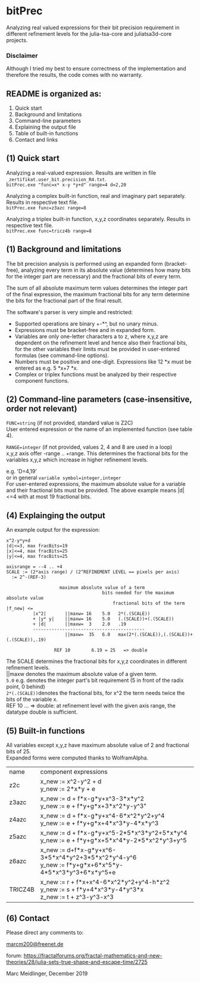 # bitPrec
Analyzing real valued expressions for their bit precision requirement in different refinement levels for the julia-tsa-core and juliatsa3d-core projects.

### Disclaimer

Although I tried my best to ensure correctness of the implementation and therefore the results,
the code comes with no warranty.

## README is organized as:

1. Quick start
2. Background and limitations
3. Command-line parameters
4. Explaining the output file
5. Table of built-in functions
6. Contact and links


## (1) Quick start

Analyzing a real-valued expression. Results are written in file `_zertifikat.user_bit.precision_R4.txt`.
<br>`bitPrec.exe "func=x* x-y *y+d" range=4 d=2,20`

Analyzing a complex built-in function, real and imaginary part separately. Results in respective text file.
<br>`bitPrec.exe func=z3azc range=8`

Analyzing a triplex built-in function, x,y,z coordinates separately. Results in respective text file.
<br>`bitPrec.exe func=tricz4b range=8`

## (1) Background and limitations

The bit precision analysis is performed using an expanded form (bracket-free), analyzing every term in its absolute value (determines how
many bits for the integer part are necessary) and the fractional bits of every term. 

The sum of all absolute maximum term values determines the integer part of the final expression, the maximum fractional bits for any term
determine the bits for the fractional part of the final result.

The software's parser is very simple and restricted: 

- Supported operations are binary +-*^, but no unary minus.
- Expressions must be bracket-free and in expanded form.
- Variables are only one-letter characters a to z, where x,y,z are dependent on the refinement level and hence also their fractional bits, for the other variables their limits must be provided in user-entered formulas (see command-line options).
- Numbers must be positive and one-digit. Expressions like 12 *x must be entered as e.g. 5 *x+7 *x.
- Complex or triplex functions must be analyzed by their respective component functions.


## (2) Command-line parameters (case-insensitive, order not relevant)

`FUNC=string` (if not provided, standard value is Z2C)
<br>User entered expression or the name of an implemented function (see table 4).

`RANGE=integer` (if not provided, values 2, 4 and 8 are used in a loop)
<br>x,y,z axis offer -range .. +range. This determines the fractional bits for the variables x,y,z which increase in higher refinement levels.

e.g. 'D=4,19' 
<br>or in general `variable symbol=integer,integer`
<br>For user-entered expressions, the maximum absolute value for a variable and their fractional bits must be provided.
The above example means |d|<=4 with at most 19 fractional bits.

## (4) Explainging the output

An example output for the expression:

	x^2-y*y+d
	|d|<=3, max fracBits=19
	|x|<=4, max fracBits=25
	|y|<=4, max fracBits=25

	axisrange = --4 .. +4
	SCALE := (2*axis range) / (2^REFINEMENT LEVEL == pixels per axis)
	  := 2^-(REF-3)

                        maximum absolute value of a term
		                                bits needed for the maximum absolute value
  		                                    fractional bits of the term
    |f_new| <=
              |x^2|	      ||maxw= 16	5.0	  2*(.(SCALE))
              + |y* y|    ||maxw= 16	5.0	  (.(SCALE))+(.(SCALE))
              + |d|	      ||maxw=  3	2.0	  .19
              ------------------------------------------
                          ||maxw=  35	6.0	  max(2*(.(SCALE)),(.(SCALE))+(.(SCALE)),.19)
    
                      REF 10		6.19 = 25	=> double

The SCALE determines the fractional bits for x,y,z coordinates in different refinement levels.
<br>||maxw denotes the maximum absolute value of a given term.
<br>`5.0` e.g. denotes the integer part's bit requirement (5 in front of the radix point, 0 behind)
<br>`2*(.(SCALE))`denotes the fractional bits, for x^2  the term needs twice the bits of the variable x.
<br>REF 10 ... => double: at refinement level with the given axis range, the datatype double is sufficient.




## (5) Built-in functions

All variables except x,y,z have maximum absolute value of 2 and fractional bits of 25.
<br>Expanded forms were computed thanks to WolframAlpha.

<table>
<tr><td>name</td><td>component expressions</td></tr>
<tr><td>z2c</td><td>
x_new := x^2-y^2 + d
<br>y_new := 2*x*y + e
</td></tr>
<tr><td>z3azc</td><td>
x_new := d + f*x-g*y+x^3-3*x*y^2
<br>y_new := e + f*y+g*x+3*x^2*y-y^3"
</td></tr>
<tr><td>z4azc</td><td>
x_new := d + f*x-g*y+x^4-6*x^2*y^2+y^4
<br>y_new := e + f*y+g*x+4*x^3*y-4*x*y^3
</td></tr>
<tr><td>z5azc</td><td>
x_new := d + f*x-g*y+x^5-2*5*x^3*y^2+5*x*y^4
<br>y_new := e + f*y+g*x+5*x^4*y-2*5*x^2*y^3+y^5
</td></tr>
<tr><td>z6azc</td><td>
x_new := d+f*x-g*y+x^6-3*5*x^4*y^2+3*5*x^2*y^4-y^6
<br>y_new := f*y+g*x+6*x^5*y-4*5*x^3*y^3+6*x*y^5+e
</td></tr>
<tr><td>TRICZ4B</td><td>
x_new := r + f*x+x^4-6*x^2*y^2+y^4-h*z^2
<br>y_new := s + f*y+4*x^3*y-4*y^3*x
<br>z_new := t + z^3-y^3-x^3
</td></tr>
</table>


## (6) Contact

Please direct any comments to:

marcm200@freenet.de

forum: https://fractalforums.org/fractal-mathematics-and-new-theories/28/julia-sets-true-shape-and-escape-time/2725

Marc Meidlinger, December 2019

